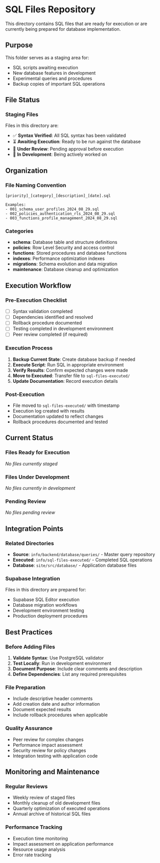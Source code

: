 # SQL Files Repository

This directory contains SQL files that are ready for execution or are currently being prepared for database implementation.

## Purpose

This folder serves as a staging area for:
- SQL scripts awaiting execution
- New database features in development
- Experimental queries and procedures
- Backup copies of important SQL operations

## File Status

### Staging Files
Files in this directory are:
- ✅ **Syntax Verified**: All SQL syntax has been validated
- ⏳ **Awaiting Execution**: Ready to be run against the database
- 📝 **Under Review**: Pending approval before execution
- 🔄 **In Development**: Being actively worked on

## Organization

### File Naming Convention
```
[priority]_[category]_[description]_[date].sql

Examples:
- 001_schema_user_profiles_2024_08_29.sql
- 002_policies_authentication_rls_2024_08_29.sql
- 003_functions_profile_management_2024_08_29.sql
```

### Categories
- **schema**: Database table and structure definitions
- **policies**: Row Level Security and access control
- **functions**: Stored procedures and database functions
- **indexes**: Performance optimization indexes
- **migrations**: Schema evolution and data migration
- **maintenance**: Database cleanup and optimization

## Execution Workflow

### Pre-Execution Checklist
- [ ] Syntax validation completed
- [ ] Dependencies identified and resolved
- [ ] Rollback procedure documented
- [ ] Testing completed in development environment
- [ ] Peer review completed (if required)

### Execution Process
1. **Backup Current State**: Create database backup if needed
2. **Execute Script**: Run SQL in appropriate environment
3. **Verify Results**: Confirm expected changes were made
4. **Move to Executed**: Transfer file to `sql-files-executed/`
5. **Update Documentation**: Record execution details

### Post-Execution
- File moved to `sql-files-executed/` with timestamp
- Execution log created with results
- Documentation updated to reflect changes
- Rollback procedures documented and tested

## Current Status

### Files Ready for Execution
*No files currently staged*

### Files Under Development
*No files currently in development*

### Pending Review
*No files pending review*

## Integration Points

### Related Directories
- **Source**: `info/backend/database/queries/` - Master query repository
- **Executed**: `info/sql-files-executed/` - Completed SQL operations
- **Database**: `site/src/database/` - Application database files

### Supabase Integration
Files in this directory are prepared for:
- Supabase SQL Editor execution
- Database migration workflows
- Development environment testing
- Production deployment procedures

## Best Practices

### Before Adding Files
1. **Validate Syntax**: Use PostgreSQL validator
2. **Test Locally**: Run in development environment
3. **Document Purpose**: Include clear comments and description
4. **Define Dependencies**: List any required prerequisites

### File Preparation
- Include descriptive header comments
- Add creation date and author information
- Document expected results
- Include rollback procedures when applicable

### Quality Assurance
- Peer review for complex changes
- Performance impact assessment
- Security review for policy changes
- Integration testing with application code

## Monitoring and Maintenance

### Regular Reviews
- Weekly review of staged files
- Monthly cleanup of old development files
- Quarterly optimization of executed operations
- Annual archive of historical SQL files

### Performance Tracking
- Execution time monitoring
- Impact assessment on application performance
- Resource usage analysis
- Error rate tracking
